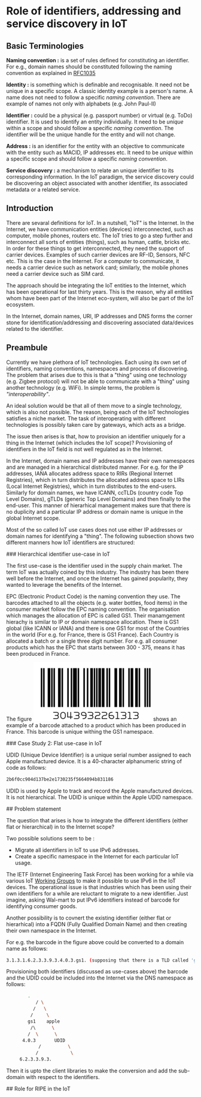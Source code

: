 # Role of identifiers, addressing and service discovery in IoT


## Basic Terminologies 

**Naming convention :** is a set of rules defined for constituting an
identifier. For e.g., domain names should be constituted following the naming
convention as explained in [RFC1035](https://tools.ietf.org/html/rfc1035) 

**Identity :** is something which is definable and recognisable. It need not be
unique in a specific scope. A classic identity example is a person's name. A
name does not need to follow a specific *naming convention*. There are example
of names not only with alphabets (e.g. John Paul-II) 

**Identifier :** could be a physical (e.g. passport number) or virtual (e.g.
ToDo) identifier. It is used to identify an entity individually. It need to be
*unique* within a scope and should follow a specific *naming convention*. The
identifier will be the unique handle for the entity and will not change.

**Address :** is an identifier for the entity with an objective to communicate
with the entity such as MACID, IP addresses etc. It need to be *unique* within a
specific scope and should follow a specific *naming convention*.

**Service discovery :** a mechanism to relate an unique identifier to its
corresponding information. In the IoT paradigm, the service discovery could be
discovering an object associated with another identifier, its associated
metadata or a related service.


## Introduction 

There are sevaral definitions for IoT. In a nutshell, "IoT" is the Internet. In
the Internet, we have communication entities (devices) interconnected, such as
computer, mobile phones, routers etc. The IoT tries to go a step further and
interconnect all sorts of entities (things), such as human, cattle, bricks etc.
In order for these things to get interconnected, they need the support of
carrier devices. Examples of such carrier devices are RF-ID, Sensors, NFC etc.
This is the case in the Internet. For a computer to communicate, it needs a
carrier device such as network card; similarly, the mobile phones need a carrier
device such as SIM card.

The approach should be integrating the IoT entities to the Internet, which has
been operational for last thirty years. This is the reason, why all entities
whom have been part of the Internet eco-system, will also be part of the IoT
ecosystem. 

In the Internet, domain names, URI, IP addresses and DNS forms the corner stone
for identification/addressing and discovering associated data/devices related to
the identifier. 

## Preambule

Currently we have plethora of IoT technologies. Each using its own set of
identifiers, naming conventions, namespaces and process of discovering. The
problem that arises due to this is that a "thing" using one technology (e.g.
Zigbee protocol) will not be able to communicate with a "thing" using another
technology (e.g. WiFi). In simple terms, the problem is *"interoperability"*. 

An ideal solution would be that all of them move to a single technology, which is
also not possible. The reason, being each of the IoT technologies satisfies a
niche market. The task of interoperating with different technologies is possibly
taken care by gateways, which acts as a bridge.

The issue then arises is that, how to provision an identifier uniquely for a
thing in the Internet (which includes the IoT scope)? Provisioning of
identifiers in the IoT field is not well regulated as in the Internet. 

In the Internet, domain names and IP addresses have their own namespaces and are
managed in a hierarchical distributed manner. For e.g. for the IP addresses,
IANA allocates address space to RIRs (Regional Internet Registries), which in
turn distributes the allocated address space to LIRs (Local Internet
Registries), which in turn distributes to the end-users. Similarly for domain
names, we have ICANN, ccTLDs (country code Top Level Domains), gTLDs (generic
Top Level Domains) and then finally to the end-user. This manner of hierarhical
management makes sure that there is no duplicity and a particular IP address or
domain name is unique in the global Internet scope. 

Most of the so called IoT use cases does not use either IP addresses or domain
names for identifying a "thing". The following subsection shows two different
manners how IoT identifiers are structured:

### Hierarchical identifier use-case in IoT

The first use-case is the identifier used in the supply chain market. The term
IoT was actually coined by this industry. The industry has been there well
before the Internet, and once the Internet has gained popularity, they wanted to
leverage the benefits of the Internet. 

EPC (Electronic Product Code) is the naming convention they use. The
barcodes attached to all the objects (e.g. water bottles, food items)  in the
consumer market follow the EPC naming convention. The organisation which
manages the allocation of EPC is called GS1. Their manamgement hierachy is
similar to IP or domain namespace allocation. There is GS1 global (like ICANN or
IANA) and there is one GS1 for most of the Countries in the world (For e.g. for
France, there is GS1 France). Each Country is allocated a batch or a single three
digit number. For e.g. all consumer products which has the EPC that starts
between 300 - 375, means it has been produced in France. 

The figure ![alt text](https://github.com/sandoche2k/ripe-iot/blob/master/images/Bar-code.png)
shows an example of a barcode attached to a product which has been produced in
France. This barcode is unique withing the GS1 namespace. 


### Case Study 2:  Flat use-case in IoT

UDID (Unique Device Identifier) is a unique serial number assigned to each Apple
manufactured device. It is a 40-character alphanumeric string of code as
follows:

```sh
2b6f0cc904d137be2e1730235f5664094b831186
```

UDID is used by Apple to track and record the Apple manufactured devices. It is
not hierarchical. The UDID is unique within the Apple UDID namespace. 

## Problem statement

The question that arises is how to integrate the different identifiers (either
flat or hierarchical) in to the Internet scope?

Two possible solutions seem to be :
   * Migrate all identifiers in IoT to use IPv6 addresses. 
   * Create a specific namespace in the Internet for each particular IoT usage.

The IETF (Internet Engineering Task Force) has been working for a while via
various IoT
[Working
Groups](https://www.internetsociety.org/blog/2017/07/rough-guide-to-ietf-99-internet-of-things/)
to make it possible to use IPv6 in the IoT devices. The operational issue is
that industries which has been using their own identifiers for a while are
reluctant to migrate to a new identifier. Just imagine, asking Wal-mart to put
IPv6 identifiers instead of barcode for identifying consumer goods.

Another possibility is to covnert the existing identifier (either flat or
hierarhical) into a FQDN (Fully Qualified Domain Name) and then creating their
own namespace in the Internet. 

For e.g. the barcode in the figure above could be converted to a domain name as
follows: 

```sh
3.1.3.1.6.2.3.3.9.3.4.0.3.gs1. (supposing that there is a TLD called 'gs1')
``` 
Provisioning both identifiers (discussed as use-cases above) the barcode and the
UDID could be included into the Internet via the DNS namespace as follows:

```sh
		.
	       / \
	      /   \
	     /	   \ 	
	    gs1    apple 
	     /\      \	
	    /  \      \
	  4.0.3	      UDID      
            /          \
           /            \
     6.2.3.3.9.3. 
```
Then it is upto the client libraries to make the conversion and add the
sub-domain with respect to the identifiers. 


## Role for RIPE in the IoT 

